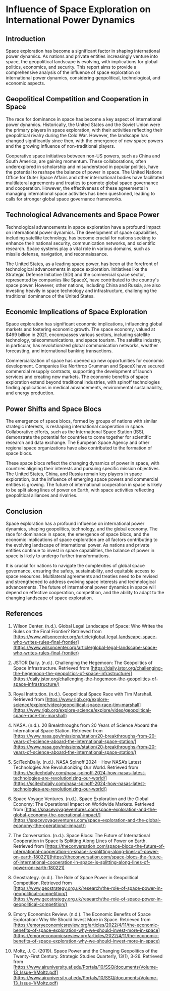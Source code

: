 # Influence of Space Exploration on International Power Dynamics

## Introduction

Space exploration has become a significant factor in shaping international power dynamics. As nations and private entities increasingly venture into space, the geopolitical landscape is evolving, with implications for global politics, economics, and security. This report aims to provide a comprehensive analysis of the influence of space exploration on international power dynamics, considering geopolitical, technological, and economic aspects.

## Geopolitical Competition and Cooperation in Space

The race for dominance in space has become a key aspect of international power dynamics. Historically, the United States and the Soviet Union were the primary players in space exploration, with their activities reflecting their geopolitical rivalry during the Cold War. However, the landscape has changed significantly since then, with the emergence of new space powers and the growing influence of non-traditional players.

Cooperative space initiatives between non-US powers, such as China and South America, are gaining momentum. These collaborations, often underexplored in scholarship and misunderstood in popular politics, have the potential to reshape the balance of power in space. The United Nations Office for Outer Space Affairs and other international bodies have facilitated multilateral agreements and treaties to promote global space governance and cooperation. However, the effectiveness of these agreements in managing international space activities has been questioned, leading to calls for stronger global space governance frameworks.

## Technological Advancements and Space Power

Technological advancements in space exploration have a profound impact on international power dynamics. The development of space capabilities, including satellite technology, has become crucial for nations seeking to enhance their national security, communication networks, and scientific research. Space systems play a vital role in various domains, such as missile defense, navigation, and reconnaissance.

The United States, as a leading space power, has been at the forefront of technological advancements in space exploration. Initiatives like the Strategic Defense Initiative (SDI) and the commercial space sector, represented by companies like SpaceX, have contributed to the country's space power. However, other nations, including China and Russia, are also investing heavily in space technology and infrastructure, challenging the traditional dominance of the United States.

## Economic Implications of Space Exploration

Space exploration has significant economic implications, influencing global markets and fostering economic growth. The space economy, valued at $469 billion in 2021, encompasses various sectors, including satellite technology, telecommunications, and space tourism. The satellite industry, in particular, has revolutionized global communication networks, weather forecasting, and international banking transactions.

Commercialization of space has opened up new opportunities for economic development. Companies like Northrop Grumman and SpaceX have secured commercial resupply contracts, supporting the development of launch services and creating new markets. The economic benefits of space exploration extend beyond traditional industries, with spinoff technologies finding applications in medical advancements, environmental sustainability, and energy production.

## Power Shifts and Space Blocs

The emergence of space blocs, formed by groups of nations with similar strategic interests, is reshaping international cooperation in space. Collaborative efforts, such as the International Space Station (ISS), demonstrate the potential for countries to come together for scientific research and data exchange. The European Space Agency and other regional space organizations have also contributed to the formation of space blocs.

These space blocs reflect the changing dynamics of power in space, with countries aligning their interests and pursuing specific mission objectives. The United States, China, and Russia remain key players in space exploration, but the influence of emerging space powers and commercial entities is growing. The future of international cooperation in space is likely to be split along lines of power on Earth, with space activities reflecting geopolitical alliances and rivalries.

## Conclusion

Space exploration has a profound influence on international power dynamics, shaping geopolitics, technology, and the global economy. The race for dominance in space, the emergence of space blocs, and the economic implications of space exploration are all factors contributing to the evolving landscape of international power. As nations and private entities continue to invest in space capabilities, the balance of power in space is likely to undergo further transformations.

It is crucial for nations to navigate the complexities of global space governance, ensuring the safety, sustainability, and equitable access to space resources. Multilateral agreements and treaties need to be revised and strengthened to address evolving space interests and technological advancements. The future of international power dynamics in space will depend on effective cooperation, competition, and the ability to adapt to the changing landscape of space exploration.

## References

1. Wilson Center. (n.d.). Global Legal Landscape of Space: Who Writes the Rules on the Final Frontier? Retrieved from [https://www.wilsoncenter.org/article/global-legal-landscape-space-who-writes-rules-final-frontier](https://www.wilsoncenter.org/article/global-legal-landscape-space-who-writes-rules-final-frontier)

2. JSTOR Daily. (n.d.). Challenging the Hegemoon: The Geopolitics of Space Infrastructure. Retrieved from [https://daily.jstor.org/challenging-the-hegemoon-the-geopolitics-of-space-infrastructure/](https://daily.jstor.org/challenging-the-hegemoon-the-geopolitics-of-space-infrastructure/)

3. Royal Institution. (n.d.). Geopolitical Space Race with Tim Marshall. Retrieved from [https://www.rigb.org/explore-science/explore/video/geopolitical-space-race-tim-marshall](https://www.rigb.org/explore-science/explore/video/geopolitical-space-race-tim-marshall)

4. NASA. (n.d.). 20 Breakthroughs from 20 Years of Science Aboard the International Space Station. Retrieved from [https://www.nasa.gov/missions/station/20-breakthroughs-from-20-years-of-science-aboard-the-international-space-station/](https://www.nasa.gov/missions/station/20-breakthroughs-from-20-years-of-science-aboard-the-international-space-station/)

5. SciTechDaily. (n.d.). NASA Spinoff 2024 – How NASA’s Latest Technologies Are Revolutionizing Our World. Retrieved from [https://scitechdaily.com/nasa-spinoff-2024-how-nasas-latest-technologies-are-revolutionizing-our-world/](https://scitechdaily.com/nasa-spinoff-2024-how-nasas-latest-technologies-are-revolutionizing-our-world/)

6. Space Voyage Ventures. (n.d.). Space Exploration and the Global Economy: The Operational Impact on Worldwide Markets. Retrieved from [https://spacevoyageventures.com/space-exploration-and-the-global-economy-the-operational-impact/](https://spacevoyageventures.com/space-exploration-and-the-global-economy-the-operational-impact/)

7. The Conversation. (n.d.). Space Blocs: The Future of International Cooperation in Space Is Splitting Along Lines of Power on Earth. Retrieved from [https://theconversation.com/space-blocs-the-future-of-international-cooperation-in-space-is-splitting-along-lines-of-power-on-earth-180221](https://theconversation.com/space-blocs-the-future-of-international-cooperation-in-space-is-splitting-along-lines-of-power-on-earth-180221)

8. Geostrategy. (n.d.). The Role of Space Power in Geopolitical Competition. Retrieved from [https://www.geostrategy.org.uk/research/the-role-of-space-power-in-geopolitical-competition/](https://www.geostrategy.org.uk/research/the-role-of-space-power-in-geopolitical-competition/)

9. Emory Economics Review. (n.d.). The Economic Benefits of Space Exploration: Why We Should Invest More in Space. Retrieved from [https://emoryeconomicsreview.org/articles/2022/4/11/the-economic-benefits-of-space-exploration-why-we-should-invest-more-in-space](https://emoryeconomicsreview.org/articles/2022/4/11/the-economic-benefits-of-space-exploration-why-we-should-invest-more-in-space)

10. Moltz, J. C. (2019). Space Power and the Changing Geopolitics of the Twenty-First Century. Strategic Studies Quarterly, 13(1), 3-26. Retrieved from [https://www.airuniversity.af.edu/Portals/10/SSQ/documents/Volume-13_Issue-1/Moltz.pdf](https://www.airuniversity.af.edu/Portals/10/SSQ/documents/Volume-13_Issue-1/Moltz.pdf)